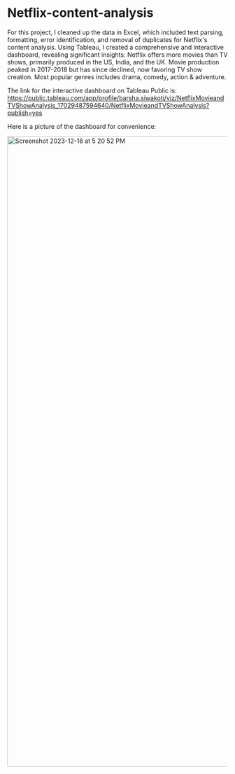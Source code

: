 # Netflix-content-analysis

For this project, I cleaned up the data in Excel, which included text parsing, formatting, error identification, and removal of duplicates for Netflix's content analysis. Using Tableau, I created a comprehensive and interactive dashboard, revealing significant insights: Netflix offers more movies than TV shows, primarily produced in the US, India, and the UK. Movie production peaked in 2017-2018 but has since declined, now favoring TV show creation. Most popular genres includes drama, comedy, action & adventure.

The link for the interactive dashboard on Tableau Public is: https://public.tableau.com/app/profile/barsha.siwakoti/viz/NetflixMovieandTVShowAnalysis_17029487594640/NetflixMovieandTVShowAnalysis?publish=yes

Here is a picture of the dashboard for convenience:

<img width="1440" alt="Screenshot 2023-12-18 at 5 20 52 PM" src="https://github.com/barshsiwakoti/Netflix-content-analysis/assets/121818116/df4b89a0-9c31-4a13-846e-55d8ef12da11">
